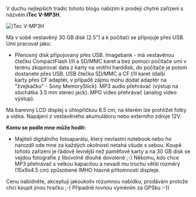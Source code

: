 <!-- dcterms:identifier = riderweblog#142 -->
<!-- dcterms:title = Prodám 30 GB imagebank/MP3 audio & MPEG video player/USB čtečku karet -->
<!-- np9:categoryId = 1 -->
<!-- x4w:category = Koně -->
<!-- np9:authorId = 1 -->
<!-- np9:authorEmail = michal.valasek@altairis.cz -->
<!-- dcterms:creator = Michal Altair Valášek -->
<!-- dcterms:created = 2004-03-25T20:13:24+01:00 -->
<!-- dcterms:date = 2004-03-25T20:13:24+01:00 -->

V duchu nejlepších tradic tohoto blogu nabízím k prodeji chytré zařízení s názvem **iTec V-MP3H**.

![iTec V-MP3H](http://weblog.rider.cz/files/itec-v-mp3h.jpg)

Má v sobě vestavěný 30 GB disk (2.5") a k počítači se připojuje přes USB. Umí pracovat jako:

*   Přenosný disk připojovaný přes USB. 
Imagebank - má vestavěnou čtečku CompactFlash I/II a SD/MMC karet a bez pomoci počítače umí v terénu zkopírovat data z karty na vnitřní harddisk, do počítače je potom dostanete přes USB. 
USB čtečka SD/MMC a CF I/II karet (další karty přes CF adaptér, v případě zájmu mohu dodat adaptér na "žvejkačku" - Sony MemoryStick). 
MP3 audio přehrávač (výstup na sluchátka 3.5 mm stereo jack). 
MPG video přehrávač (analog video výstup).

Má barevný LCD displej s úhlopříčkou 6.5 cm, na kterém lze prohlížet fotky a videa. Napájení z vestavěného akumulátoru nebo externího zdroje 12V.

**Komu se podle mne může hodit:**

*   Majiteli digitálního fotoaparátu, který nevlastní notebook nebo ho narozdíl ode mne za každých okolností netahá všude s sebou. Koupě tohoto zařízení je řádově levnější než paměťové karty a na 30 GB disk se vejdou fotografie z libovolně dlouhé dovolené ;-) 
Někomu, kdo chce MP3 přehrávač s velkou kapacitou a nevadí mu trochu větší rozměry (15x9x4.5 cm) způsobené IMHO hlavně přítomností displeje.

Cenu nabídněte, akceptuji jakoukoliv rozumnou nabídku, prodávám protože chci koupit jinou hračku ;-) Případně rovnou vyměním za GPSku :-))